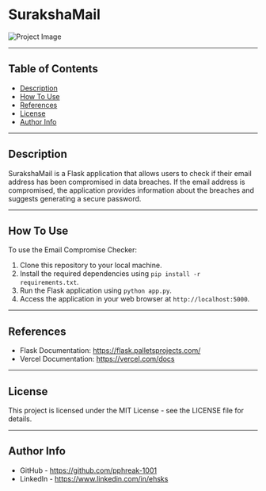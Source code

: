 # SurakshaMail

![Project Image](project-image-url)

---

## Table of Contents

- [Description](#description)
- [How To Use](#how-to-use)
- [References](#references)
- [License](#license)
- [Author Info](#author-info)

---

## Description

SurakshaMail is a Flask application that allows users to check if their email address has been compromised in data breaches. If the email address is compromised, the application provides information about the breaches and suggests generating a secure password.

---

## How To Use

To use the Email Compromise Checker:

1. Clone this repository to your local machine.
2. Install the required dependencies using `pip install -r requirements.txt`.
3. Run the Flask application using `python app.py`.
4. Access the application in your web browser at `http://localhost:5000`.

---

## References

- Flask Documentation: https://flask.palletsprojects.com/
- Vercel Documentation: https://vercel.com/docs

---

## License

This project is licensed under the MIT License - see the LICENSE file for details.

---

## Author Info

- GitHub - https://github.com/pphreak-1001
- LinkedIn - https://www.linkedin.com/in/ehsks
